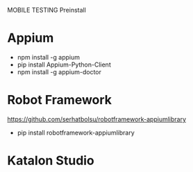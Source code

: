 MOBILE TESTING
Preinstall

# Appium
- npm install -g appium
- pip install Appium-Python-Client
- npm install -g appium-doctor

# Robot Framework
https://github.com/serhatbolsu/robotframework-appiumlibrary

- pip install robotframework-appiumlibrary

# Katalon Studio

